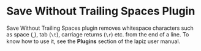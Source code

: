 # Save Without Trailing Spaces Plugin

Save Without Trailing Spaces plugin removes whitespace characters such as space (``˽``), tab (``\t``), carriage returns (``\r``) etc. from the end of a line. To know how to use it, see the **Plugins** section of the lapiz user manual.